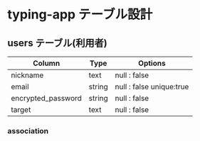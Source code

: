 # typing-app テーブル設計

## users テーブル(利用者)

| Column             | Type   | Options                  |
| ----------------   | ------ | ----------               |
| nickname           | text   | null : false             | 
| email              | string | null : false  unique:true| 
| encrypted_password | string | null : false             | 
| target             | text   | null : false            

### association
